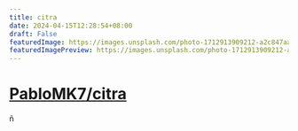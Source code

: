 ```yaml
---
title: citra
date: 2024-04-15T12:28:54+08:00
draft: False
featuredImage: https://images.unsplash.com/photo-1712913909212-a2c847aa62c4?ixid=M3w0NjAwMjJ8MHwxfHJhbmRvbXx8fHx8fHx8fDE3MTMxNTUyOTR8&ixlib=rb-4.0.3
featuredImagePreview: https://images.unsplash.com/photo-1712913909212-a2c847aa62c4?ixid=M3w0NjAwMjJ8MHwxfHJhbmRvbXx8fHx8fHx8fDE3MTMxNTUyOTR8&ixlib=rb-4.0.3
---
```


# [PabloMK7/citra](https://github.com/PabloMK7/citra)

﻿ñ
